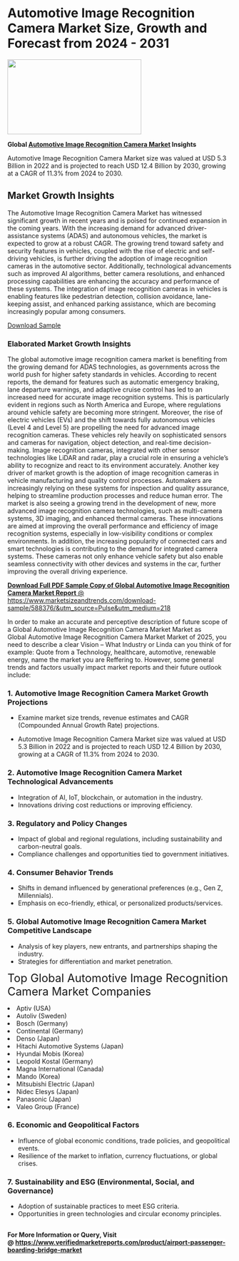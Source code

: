 <H1>Automotive Image Recognition Camera Market Size, Growth and Forecast from 2024 - 2031</H1><img class="aligncenter size-medium wp-image-584254" src="https://thirdeyenews.in/wp-content/uploads/2024/09/Global-Market-Research-300x168.jpeg" alt="" width="300" height="168" /><p><strong>Global&nbsp;<a href="https://www.marketsizeandtrends.com/download-sample/588376/&amp;utm_source=Pulse&amp;utm_medium=218">Automotive Image Recognition Camera Market</a> Insights</strong></p><p>Automotive Image Recognition Camera Market size was valued at USD 5.3 Billion in 2022 and is projected to reach USD 12.4 Billion by 2030, growing at a CAGR of 11.3% from 2024 to 2030.</p><p><h2>Market Growth Insights</h2> The Automotive Image Recognition Camera Market has witnessed significant growth in recent years and is poised for continued expansion in the coming years. With the increasing demand for advanced driver-assistance systems (ADAS) and autonomous vehicles, the market is expected to grow at a robust CAGR. The growing trend toward safety and security features in vehicles, coupled with the rise of electric and self-driving vehicles, is further driving the adoption of image recognition cameras in the automotive sector. Additionally, technological advancements such as improved AI algorithms, better camera resolutions, and enhanced processing capabilities are enhancing the accuracy and performance of these systems. The integration of image recognition cameras in vehicles is enabling features like pedestrian detection, collision avoidance, lane-keeping assist, and enhanced parking assistance, which are becoming increasingly popular among consumers. <p><a href="#">Download Sample</a></p> <h3>Elaborated Market Growth Insights</h3> The global automotive image recognition camera market is benefiting from the growing demand for ADAS technologies, as governments across the world push for higher safety standards in vehicles. According to recent reports, the demand for features such as automatic emergency braking, lane departure warnings, and adaptive cruise control has led to an increased need for accurate image recognition systems. This is particularly evident in regions such as North America and Europe, where regulations around vehicle safety are becoming more stringent. Moreover, the rise of electric vehicles (EVs) and the shift towards fully autonomous vehicles (Level 4 and Level 5) are propelling the need for advanced image recognition cameras. These vehicles rely heavily on sophisticated sensors and cameras for navigation, object detection, and real-time decision-making. Image recognition cameras, integrated with other sensor technologies like LiDAR and radar, play a crucial role in ensuring a vehicle’s ability to recognize and react to its environment accurately. Another key driver of market growth is the adoption of image recognition cameras in vehicle manufacturing and quality control processes. Automakers are increasingly relying on these systems for inspection and quality assurance, helping to streamline production processes and reduce human error. The market is also seeing a growing trend in the development of new, more advanced image recognition camera technologies, such as multi-camera systems, 3D imaging, and enhanced thermal cameras. These innovations are aimed at improving the overall performance and efficiency of image recognition systems, especially in low-visibility conditions or complex environments. In addition, the increasing popularity of connected cars and smart technologies is contributing to the demand for integrated camera systems. These cameras not only enhance vehicle safety but also enable seamless connectivity with other devices and systems in the car, further improving the overall driving experience. <p><a href="#"></p><p><span class=""><strong>Download Full PDF Sample Copy of Global Automotive Image Recognition Camera Market Report</strong> @ <a href="https://www.marketsizeandtrends.com/download-sample/588376/&amp;utm_source=Pulse&amp;utm_medium=218" target="_blank">https://www.marketsizeandtrends.com/download-sample/588376/&amp;utm_source=Pulse&amp;utm_medium=218</a></span></p><p>In order to make an accurate and perceptive description of future scope of a Global&nbsp;Automotive Image Recognition Camera Market Market as Global&nbsp;Automotive Image Recognition Camera Market Market of 2025, you need to describe a clear Vision &ndash; What Industry or Linda can you think of for example: Quote from a Technology, healthcare, automotive, renewable energy, name the market you are Reffering to. However, some general trends and factors usually impact market reports and their future outlook include:</p><h3>1.&nbsp;<strong>Automotive Image Recognition Camera Market Growth Projections</strong></h3><ul><li>Examine market size trends, revenue estimates and CAGR (Compounded Annual Growth Rate) projections.</li><li><p>Automotive Image Recognition Camera Market size was valued at USD 5.3 Billion in 2022 and is projected to reach USD 12.4 Billion by 2030, growing at a CAGR of 11.3% from 2024 to 2030.</p></li></ul><h3>2.&nbsp;<strong>Automotive Image Recognition Camera Market Technological Advancements</strong></h3><ul><li>Integration of AI, IoT, blockchain, or automation in the industry.</li><li>Innovations driving cost reductions or improving efficiency.</li></ul><h3>3.&nbsp;<strong>Regulatory and Policy Changes</strong></h3><ul><li>Impact of global and regional regulations, including sustainability and carbon-neutral goals.</li><li>Compliance challenges and opportunities tied to government initiatives.</li></ul><h3>4.&nbsp;<strong>Consumer Behavior Trends</strong></h3><ul><li>Shifts in demand influenced by generational preferences (e.g., Gen Z, Millennials).</li><li>Emphasis on eco-friendly, ethical, or personalized products/services.</li></ul><h3>5.&nbsp;<strong>Global Automotive Image Recognition Camera Market Competitive Landscape</strong></h3><ul><li>Analysis of key players, new entrants, and partnerships shaping the industry.</li><li>Strategies for differentiation and market penetration.</li></ul><p data-pm-slice="1 1 []"><span style="color: inherit; font-family: inherit; font-size: 25px;">Top Global Automotive Image Recognition Camera Market Companies</span></p><div class="" data-test-id=""><p><li>Aptiv (USA)</li><li> Autoliv (Sweden)</li><li> Bosch (Germany)</li><li> Continental (Germany)</li><li> Denso (Japan)</li><li> Hitachi Automotive Systems (Japan)</li><li> Hyundai Mobis (Korea)</li><li> Leopold Kostal (Germany)</li><li> Magna International (Canada)</li><li> Mando (Korea)</li><li> Mitsubishi Electric (Japan)</li><li> Nidec Elesys (Japan)</li><li> Panasonic (Japan)</li><li> Valeo Group (France)</li></p></div><h3>6.&nbsp;<strong>Economic and Geopolitical Factors</strong></h3><ul><li>Influence of global economic conditions, trade policies, and geopolitical events.</li><li>Resilience of the market to inflation, currency fluctuations, or global crises.</li></ul><h3>7.&nbsp;<strong>Sustainability and ESG (Environmental, Social, and Governance)</strong></h3><ul><li>Adoption of sustainable practices to meet ESG criteria.</li><li>Opportunities in green technologies and circular economy principles.</li></ul><h2><strong style="font-size: 14px;">For More Information or Query, Visit @&nbsp;</strong><a style="background-color: #ffffff; font-size: 14px;" href="https://www.marketsizeandtrends.com/report/automotive-image-recognition-camera-market/" target="_blank">https://www.verifiedmarketreports.com/product/airport-passenger-boarding-bridge-market</a></h2>
